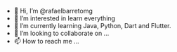 - 👋 Hi, I’m @rafaelbarretomg
- 👀 I’m interested in learn everything
- 🌱 I’m currently learning Java, Python, Dart and Flutter.
- 💞️ I’m looking to collaborate on ...
- 📫 How to reach me ...

<!---
rafaelbarretomg/rafaelbarretomg is a ✨ special ✨ repository because its `README.md` (this file) appears on your GitHub profile.
You can click the Preview link to take a look at your changes.
--->
